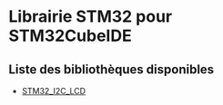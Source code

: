 # Librairie STM32 pour STM32CubeIDE

## Liste des bibliothèques disponibles

* [STM32_I2C_LCD](/STM32_I2C_LCD)
